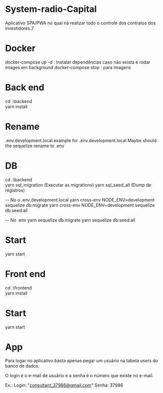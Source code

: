 # System-radio-Capital
Aplicativo SPA/PWA no qual irá realizar todo o controle dos contratos dos investidores.7

# Docker
docker-compose up -d : Instalar dependências caso não exista e rodar images em background
docker-compose stop : para imagens

# Back end
cd .\backend\
yarn install

# Rename
.env.development.local.example for .env.development.local
Maybe should the sequelize rename to .env

# DB
cd .\backend\
yarn sql_migration (Executar as migrations)
yarn sql_seed_all (Dump de registros)

-- No o .env.development.local
yarn cross-env NODE_ENV=development sequelize db:migrate
yarn cross-env NODE_ENV=development sequelize db:seed:all

-- No .env
yarn sequelize db:migrate
yarn sequelize db:seed:all

# Start
yarn start

# Front end
cd .\frontend\
yarn install

# Start
yarn start

# App
Para logar no aplicativo basta apenas pegar um usuário na tabela users do banco de dados.

O login é o e-mail de usuário e a senha é o número que existe no e-mail.

Ex.: Login: "consultant_37986@gmail.com" Senha: 37986
